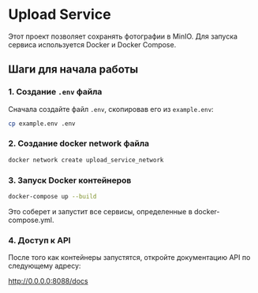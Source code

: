 # Upload Service

Этот проект позволяет сохранять фотографии в MinIO. Для запуска сервиса используется Docker и Docker Compose.

## Шаги для начала работы

### 1. Создание `.env` файла
Сначала создайте файл `.env`, скопировав его из `example.env`:

```bash
cp example.env .env
```

### 2. Создание docker network  файла

```bash
docker network create upload_service_network
```
### 3. Запуск Docker контейнеров

```bash
docker-compose up --build
```
Это соберет и запустит все сервисы, определенные в docker-compose.yml.

### 4. Доступ к API

После того как контейнеры запустятся, откройте документацию API по следующему адресу:

http://0.0.0.0:8088/docs
